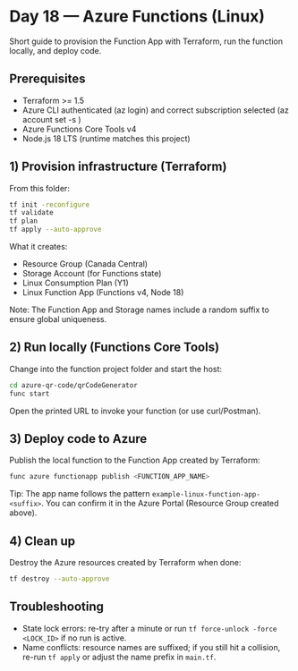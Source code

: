 # Day 18 — Azure Functions (Linux)

Short guide to provision the Function App with Terraform, run the function locally, and deploy code.

## Prerequisites
- Terraform >= 1.5
- Azure CLI authenticated (az login) and correct subscription selected (az account set -s <id>)
- Azure Functions Core Tools v4
- Node.js 18 LTS (runtime matches this project)

## 1) Provision infrastructure (Terraform)
From this folder:

```bash
tf init -reconfigure
tf validate
tf plan
tf apply --auto-approve
```

What it creates:
- Resource Group (Canada Central)
- Storage Account (for Functions state)
- Linux Consumption Plan (Y1)
- Linux Function App (Functions v4, Node 18)

Note: The Function App and Storage names include a random suffix to ensure global uniqueness.

## 2) Run locally (Functions Core Tools)
Change into the function project folder and start the host:

```bash
cd azure-qr-code/qrCodeGenerator
func start
```

Open the printed URL to invoke your function (or use curl/Postman).

## 3) Deploy code to Azure
Publish the local function to the Function App created by Terraform:

```bash
func azure functionapp publish <FUNCTION_APP_NAME>
```

Tip: The app name follows the pattern `example-linux-function-app-<suffix>`. You can confirm it in the Azure Portal (Resource Group created above).

## 4) Clean up
Destroy the Azure resources created by Terraform when done:

```bash
tf destroy --auto-approve
```

## Troubleshooting
- State lock errors: re-try after a minute or run `tf force-unlock -force <LOCK_ID>` if no run is active.
- Name conflicts: resource names are suffixed; if you still hit a collision, re-run `tf apply` or adjust the name prefix in `main.tf`.

